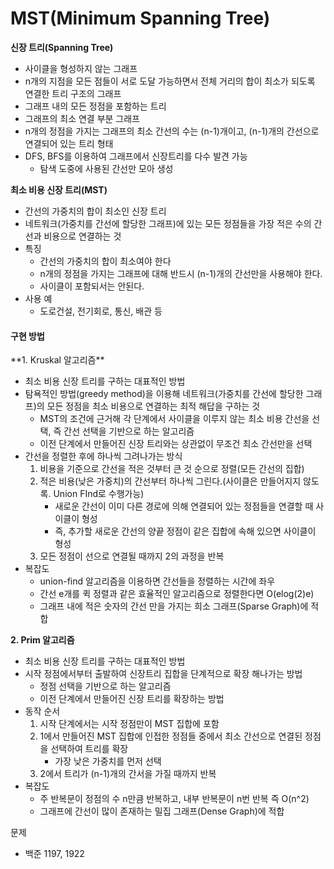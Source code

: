 # MST(Minimum Spanning Tree)

**신장 트리(Spanning Tree)**

- 사이클을 형성하지 않는 그래프
- n개의 지점을 모든 점들이 서로 도달 가능하면서 전체 거리의 합이 최소가 되도록 연결한 트리 구조의 그래프
- 그래프 내의 모든 정점을 포함하는 트리
- 그래프의 최소 연결 부분 그래프
- n개의 정점을 가지는 그래프의 최소 간선의 수는 (n-1)개이고, (n-1)개의 간선으로 연결되어 있는 트리 형태
- DFS, BFS를 이용하여 그래프에서 신장트리를 다수 발견 가능
  - 탐색 도중에 사용된 간선만 모아 생성

**최소 비용 신장 트리(MST)**

- 간선의 가중치의 합이 최소인 신장 트리 
- 네트워크(가중치를 간선에 할당한 그래프)에 있는 모든 정점들을 가장 적은 수의 간선과 비용으로 연결하는 것
- 특징
  - 간선의 가중치의 합이 최소여야 한다
  - n개의 정점을 가지는 그래프에 대해 반드시 (n-1)개의 간선만을 사용해야 한다.
  - 사이클이 포함되서는 안된다.
- 사용 예
  - 도로건설, 전기회로, 통신, 배관 등

<h4>구현 방법</h4>
**1. Kruskal 알고리즘**

- 최소 비용 신장 트리를 구하는 대표적인 방법
- 탐욕적인 방법(greedy method)을 이용해 네트워크(가중치를 간선에 할당한 그래프)의 모든 정점을 최소 비용으로 연결하는 최적 해답을 구하는 것
  - MST의 조건에 근거해 각 단계에서 사이클을 이루지 않는 최소 비용 간선을 선택, 즉 간선 선택을 기반으로 하는 알고리즘
  - 이전 단계에서 만들어진 신장 트리와는 상관없이 무조건 최소 간선만을 선택
- 간선을 정렬한 후에 하나씩 그려나가는 방식
  1. 비용을 기준으로 간선을 적은 것부터 큰 것 순으로 정렬(모든 간선의 집합)
  2. 적은 비용(낮은 가중치)의 간선부터 하나씩 그린다.(사이클은 만들어지지 않도록. Union FInd로 수행가능)
     - 새로운 간선이 이미 다른 경로에 의해 연결되어 있는 정점들을 연결할 때 사이클이 형성
     - 즉, 추가할 새로운 간선의 양끝 정점이 같은 집합에 속해 있으면 사이클이 형성
  3. 모든 정점이 선으로 연결될 때까지 2의 과정을 반복
- 복잡도 
  - union-find 알고리즘을 이용하면 간선들을 정렬하는 시간에 좌우
  - 간선 e개를 퀵 정렬과 같은 효율적인 알고리즘으로 정렬한다면 O(elog(2)e) 
  - 그래프 내에 적은 숫자의 간선 만을 가지는 희소 그래프(Sparse Graph)에 적합

**2. Prim 알고리즘**

- 최소 비용 신장 트리를 구하는 대표적인 방법
- 시작 정점에서부터 출발하여 신장트리 집합을 단계적으로 확장 해나가는 방법
  - 정점 선택을 기반으로 하는 알고리즘
  - 이전 단계에서 만들어진 신장 트리를 확장하는 방법
- 동작 순서
  1. 시작 단계에서는 시작 정점만이 MST 집합에 포함
  2. 1에서 만들어진 MST 집합에 인접한 정점들 중에서 최소 간선으로 연결된 정점을 선택하여 트리를 확장
     - 가장 낮은 가중치를 먼저 선택
  3. 2에서 트리가 (n-1)개의 간서을 가질 때까지 반복
- 복잡도
  - 주 반복문이 정점의 수 n만큼 반복하고, 내부 반복문이 n번 반복 즉 O(n^2)
  - 그래프에 간선이 많이 존재하는 밀집 그래프(Dense Graph)에 적합



문제 

- 백준 1197, 1922
